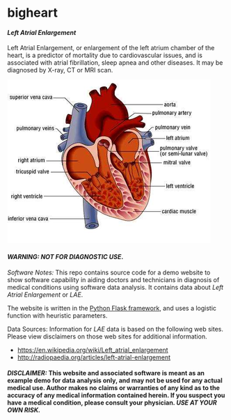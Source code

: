 # bigheart

#### *Left Atrial Enlargement* 
Left Atrial Enlargement, or enlargement of the left atrium chamber of the heart, is a predictor of mortality due to cardiovascular issues, and is associated with atrial fibrillation, sleep apnea and other diseases.  It may be diagnosed by X-ray, CT or MRI scan.  

<img src="https://github.com/bfetler/bigheart/blob/master/static/images/HumanHeartDiagram.jpg" alt="human heart" />

#### *WARNING: NOT FOR DIAGNOSTIC USE*. 

*Software Notes:* This repo contains source code for a demo website to show software capability in aiding doctors and technicians in diagnosis of medical conditions using software data analysis.  It contains data about *Left Atrial Enlargement* or *LAE*.  

The website is written in the [Python Flask framework](http://flask.pocoo.org/), and uses a logistic function with heuristic parameters.  

Data Sources: Information for *LAE* data is based on the following web sites.  Please view disclaimers on those web sites for additional information.
+ https://en.wikipedia.org/wiki/Left_atrial_enlargement
+ http://radiopaedia.org/articles/left-atrial-enlargement

#### *DISCLAIMER:* This website and associated software is meant as an example demo for data analysis only, and may not be used for any actual medical use.  Author makes no claims or warranties of any kind as to the accuracy of any medical information contained herein.  If you suspect you have a medical condition, please consult your physician.  *USE AT YOUR OWN RISK.*
